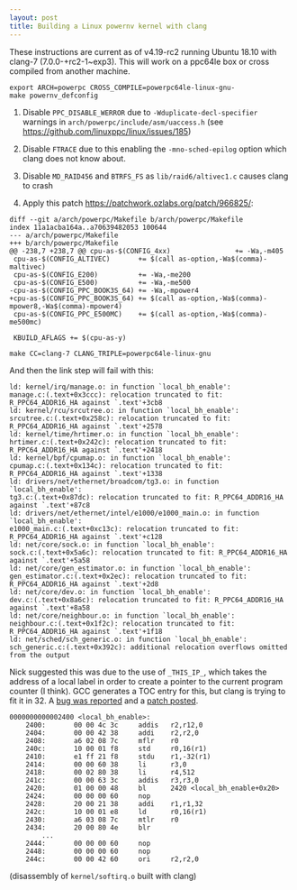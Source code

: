 ```yaml
---
layout: post
title: Building a Linux powernv kernel with clang
---
```


These instructions are current as of v4.19-rc2 running Ubuntu 18.10 with
clang-7 (7.0.0-+rc2-1~exp3). This will work on a ppc64le box or cross compiled
from another machine.

```
export ARCH=powerpc CROSS_COMPILE=powerpc64le-linux-gnu-
make powernv_defconfig
```

1. Disable `PPC_DISABLE_WERROR` due to `-Wduplicate-decl-specifier` warnings in
   `arch/powerpc/include/asm/uaccess.h` (see <https://github.com/linuxppc/linux/issues/185>)

2. Disable `FTRACE` due to this enabling the `-mno-sched-epilog` option which
   clang does not know about.

3. Disable `MD_RAID456` and `BTRFS_FS` as `lib/raid6/altivec1.c` causes clang to crash

4. Apply this patch <https://patchwork.ozlabs.org/patch/966825/>:

```
diff --git a/arch/powerpc/Makefile b/arch/powerpc/Makefile
index 11a1acba164a..a70639482053 100644
--- a/arch/powerpc/Makefile
+++ b/arch/powerpc/Makefile
@@ -238,7 +238,7 @@ cpu-as-$(CONFIG_4xx)                += -Wa,-m405
 cpu-as-$(CONFIG_ALTIVEC)       += $(call as-option,-Wa$(comma)-maltivec)
 cpu-as-$(CONFIG_E200)          += -Wa,-me200
 cpu-as-$(CONFIG_E500)          += -Wa,-me500
-cpu-as-$(CONFIG_PPC_BOOK3S_64) += -Wa,-mpower4
+cpu-as-$(CONFIG_PPC_BOOK3S_64) += $(call as-option,-Wa$(comma)-mpower8,-Wa$(comma)-mpower4)
 cpu-as-$(CONFIG_PPC_E500MC)    += $(call as-option,-Wa$(comma)-me500mc)

 KBUILD_AFLAGS += $(cpu-as-y)
```

```
make CC=clang-7 CLANG_TRIPLE=powerpc64le-linux-gnu
```

And then the link step will fail with this:

```
ld: kernel/irq/manage.o: in function `local_bh_enable':
manage.c:(.text+0x3ccc): relocation truncated to fit: R_PPC64_ADDR16_HA against `.text'+3cb8
ld: kernel/rcu/srcutree.o: in function `local_bh_enable':
srcutree.c:(.text+0x258c): relocation truncated to fit: R_PPC64_ADDR16_HA against `.text'+2578
ld: kernel/time/hrtimer.o: in function `local_bh_enable':
hrtimer.c:(.text+0x242c): relocation truncated to fit: R_PPC64_ADDR16_HA against `.text'+2418
ld: kernel/bpf/cpumap.o: in function `local_bh_enable':
cpumap.c:(.text+0x134c): relocation truncated to fit: R_PPC64_ADDR16_HA against `.text'+1338
ld: drivers/net/ethernet/broadcom/tg3.o: in function `local_bh_enable':
tg3.c:(.text+0x87dc): relocation truncated to fit: R_PPC64_ADDR16_HA against `.text'+87c8
ld: drivers/net/ethernet/intel/e1000/e1000_main.o: in function `local_bh_enable':
e1000_main.c:(.text+0xc13c): relocation truncated to fit: R_PPC64_ADDR16_HA against `.text'+c128
ld: net/core/sock.o: in function `local_bh_enable':
sock.c:(.text+0x5a6c): relocation truncated to fit: R_PPC64_ADDR16_HA against `.text'+5a58
ld: net/core/gen_estimator.o: in function `local_bh_enable':
gen_estimator.c:(.text+0x2ec): relocation truncated to fit: R_PPC64_ADDR16_HA against `.text'+2d8
ld: net/core/dev.o: in function `local_bh_enable':
dev.c:(.text+0x8a6c): relocation truncated to fit: R_PPC64_ADDR16_HA against `.text'+8a58
ld: net/core/neighbour.o: in function `local_bh_enable':
neighbour.c:(.text+0x1f2c): relocation truncated to fit: R_PPC64_ADDR16_HA against `.text'+1f18
ld: net/sched/sch_generic.o: in function `local_bh_enable':
sch_generic.c:(.text+0x392c): additional relocation overflows omitted from the output
```

Nick suggested this was due to the use of `_THIS_IP_`, which takes the address
of a local label in order to create a pointer to the current program counter (I
think). GCC generates a TOC entry for this, but clang is trying to fit it in
32.  A [bug was reported](https://bugs.llvm.org/show_bug.cgi?id=38864) and a
[patch posted](https://reviews.llvm.org/D50965).

```
0000000000002400 <local_bh_enable>:
    2400:       00 00 4c 3c     addis   r2,r12,0
    2404:       00 00 42 38     addi    r2,r2,0
    2408:       a6 02 08 7c     mflr    r0
    240c:       10 00 01 f8     std     r0,16(r1)
    2410:       e1 ff 21 f8     stdu    r1,-32(r1)
    2414:       00 00 60 38     li      r3,0
    2418:       00 02 80 38     li      r4,512
    241c:       00 00 63 3c     addis   r3,r3,0
    2420:       01 00 00 48     bl      2420 <local_bh_enable+0x20>
    2424:       00 00 00 60     nop
    2428:       20 00 21 38     addi    r1,r1,32
    242c:       10 00 01 e8     ld      r0,16(r1)
    2430:       a6 03 08 7c     mtlr    r0
    2434:       20 00 80 4e     blr
        ...
    2444:       00 00 00 60     nop
    2448:       00 00 00 60     nop
    244c:       00 00 42 60     ori     r2,r2,0
```

(disassembly of `kernel/softirq.o` built with clang)
